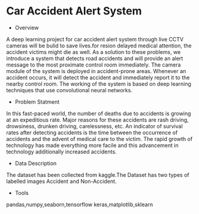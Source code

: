 # Car Accident Alert System





- Overview

A deep learning project for car accident alert system through live CCTV cameras will be bulid to save lives.for resion delayed medical attention, the accident victims might die as well. As a solution to these problems, we introduce a system that detects road accidents and will provide an alert message to the most proximate control room immediately. The camera module of the system is deployed in accident-prone areas. Whenever an accident occurs, it will detect the accident and immediately report it to the nearby control room. The working of the system is based on deep learning techniques that use convolutional neural networks.




- Problem Statment 


In this fast-paced world, the number of deaths due to accidents is growing at an expeditious rate. Major reasons for these accidents are rash driving, drowsiness, drunken driving, carelessness, etc. An indicator of survival rates after detecting accidents is the time between the occurrence of accidents and the advent of medical care to the victim. The rapid growth of technology has made everything more facile and this advancement in technology additionally increased accidents.



- Data Description 


The dataset has been collected from kaggle.The Dataset has two types of labelled images Accident and Non-Accident.


- Tools 

pandas,numpy,seaborn,tensorflow keras,matplotlib,sklearn


